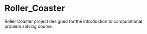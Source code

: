# Roller_Coaster
Roller Coaster project designed for the introduction to computational problem solving course. 
